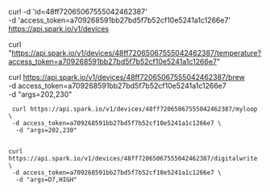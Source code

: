 
  curl -d 'id=48ff72065067555042462387' \
     -d 'access_token=a709268591bb27bd5f7b52cf10e5241a1c1266e7' \
       https://api.spark.io/v1/devices

   curl "https://api.spark.io/v1/devices/48ff72065067555042462387/temperature?access_token=a709268591bb27bd5f7b52cf10e5241a1c1266e7"

   curl https://api.spark.io/v1/devices/48ff72065067555042462387/brew \
     -d access_token=a709268591bb27bd5f7b52cf10e5241a1c1266e7 \
     -d "args=202,230"

     curl https://api.spark.io/v1/devices/48ff72065067555042462387/myloop \
     -d access_token=a709268591bb27bd5f7b52cf10e5241a1c1266e7 \
      -d "args=202,230"


    curl https://api.spark.io/v1/devices/48ff72065067555042462387/digitalwrite \
     -d access_token=a709268591bb27bd5f7b52cf10e5241a1c1266e7 \
      -d "args=D7,HIGH"

